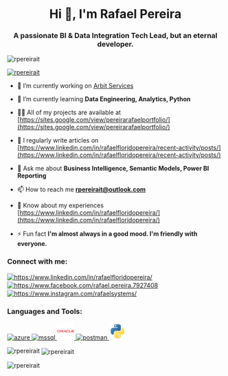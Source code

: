 <h1 align="center">Hi 👋, I'm Rafael Pereira</h1>
<h3 align="center">A passionate BI & Data Integration Tech Lead, but an eternal developer.</h3>

<p align="left"> <img src="https://komarev.com/ghpvc/?username=rpereirait&label=Profile%20views&color=0e75b6&style=flat" alt="rpereirait" /> </p>

<p align="left"> <a href="https://github.com/ryo-ma/github-profile-trophy"><img src="https://github-profile-trophy.vercel.app/?username=rpereirait" alt="rpereirait" /></a> </p>

- 🔭 I’m currently working on [Arbit Services](https://arbit.com.br/)

- 🌱 I’m currently learning **Data Engineering, Analytics, Python**

- 👨‍💻 All of my projects are available at [https://sites.google.com/view/pereirarafaelportfolio/](https://sites.google.com/view/pereirarafaelportfolio/)

- 📝 I regularly write articles on [https://www.linkedin.com/in/rafaelfloridopereira/recent-activity/posts/](https://www.linkedin.com/in/rafaelfloridopereira/recent-activity/posts/)

- 💬 Ask me about **Business Intelligence, Semantic Models, Power BI Reporting**

- 📫 How to reach me **rpereirait@outlook.com**

- 📄 Know about my experiences [https://www.linkedin.com/in/rafaelfloridopereira/](https://www.linkedin.com/in/rafaelfloridopereira/)

- ⚡ Fun fact **I'm almost always in a good mood. I'm friendly with everyone.**

<h3 align="left">Connect with me:</h3>
<p align="left">
<a href="https://linkedin.com/in/https://www.linkedin.com/in/rafaelfloridopereira/" target="blank"><img align="center" src="https://raw.githubusercontent.com/rahuldkjain/github-profile-readme-generator/master/src/images/icons/Social/linked-in-alt.svg" alt="https://www.linkedin.com/in/rafaelfloridopereira/" height="30" width="40" /></a>
<a href="https://fb.com/https://www.facebook.com/rafael.pereira.7927408" target="blank"><img align="center" src="https://raw.githubusercontent.com/rahuldkjain/github-profile-readme-generator/master/src/images/icons/Social/facebook.svg" alt="https://www.facebook.com/rafael.pereira.7927408" height="30" width="40" /></a>
<a href="https://instagram.com/https://www.instagram.com/rafaelsystems/" target="blank"><img align="center" src="https://raw.githubusercontent.com/rahuldkjain/github-profile-readme-generator/master/src/images/icons/Social/instagram.svg" alt="https://www.instagram.com/rafaelsystems/" height="30" width="40" /></a>
</p>

<h3 align="left">Languages and Tools:</h3>
<p align="left"> <a href="https://azure.microsoft.com/en-in/" target="_blank" rel="noreferrer"> <img src="https://www.vectorlogo.zone/logos/microsoft_azure/microsoft_azure-icon.svg" alt="azure" width="40" height="40"/> </a> <a href="https://www.microsoft.com/en-us/sql-server" target="_blank" rel="noreferrer"> <img src="https://www.svgrepo.com/show/303229/microsoft-sql-server-logo.svg" alt="mssql" width="40" height="40"/> </a> <a href="https://www.oracle.com/" target="_blank" rel="noreferrer"> <img src="https://raw.githubusercontent.com/devicons/devicon/master/icons/oracle/oracle-original.svg" alt="oracle" width="40" height="40"/> </a> <a href="https://postman.com" target="_blank" rel="noreferrer"> <img src="https://www.vectorlogo.zone/logos/getpostman/getpostman-icon.svg" alt="postman" width="40" height="40"/> </a> <a href="https://www.python.org" target="_blank" rel="noreferrer"> <img src="https://raw.githubusercontent.com/devicons/devicon/master/icons/python/python-original.svg" alt="python" width="40" height="40"/> </a> </p>

<p><img align="left" src="https://github-readme-stats.vercel.app/api/top-langs?username=rpereirait&show_icons=true&locale=en&layout=compact" alt="rpereirait" /></p>

<p>&nbsp;<img align="center" src="https://github-readme-stats.vercel.app/api?username=rpereirait&show_icons=true&locale=en" alt="rpereirait" /></p>

<p><img align="center" src="https://github-readme-streak-stats.herokuapp.com/?user=rpereirait&" alt="rpereirait" /></p>
